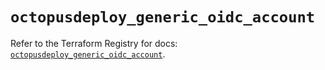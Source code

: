# `octopusdeploy_generic_oidc_account`

Refer to the Terraform Registry for docs: [`octopusdeploy_generic_oidc_account`](https://registry.terraform.io/providers/octopusdeploylabs/octopusdeploy/0.43.2/docs/resources/generic_oidc_account).
